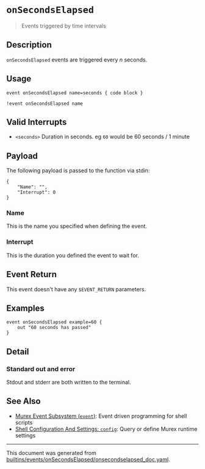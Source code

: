 # `onSecondsElapsed`

> Events triggered by time intervals

## Description

`onSecondsElapsed` events are triggered every _n_ seconds.

## Usage

```
event onSecondsElapsed name=seconds { code block }

!event onSecondsElapsed name
```

## Valid Interrupts

* `<seconds>`
    Duration in seconds. eg `60` would be 60 seconds / 1 minute

## Payload

The following payload is passed to the function via stdin:

```
{
    "Name": "",
    "Interrupt": 0
}
```

### Name

This is the name you specified when defining the event.

### Interrupt

This is the duration you defined the event to wait for.

## Event Return

This event doesn't have any `$EVENT_RETURN` parameters.

## Examples

```
event onSecondsElapsed example=60 {
    out "60 seconds has passed"
}
```

## Detail

### Standard out and error

Stdout and stderr are both written to the terminal.

## See Also

* [Murex Event Subsystem (`event`)](../commands/event.md):
  Event driven programming for shell scripts
* [Shell Configuration And Settings: `config`](../commands/config.md):
  Query or define Murex runtime settings

<hr/>

This document was generated from [builtins/events/onSecondsElapsed/onsecondselapsed_doc.yaml](https://github.com/lmorg/murex/blob/master/builtins/events/onSecondsElapsed/onsecondselapsed_doc.yaml).